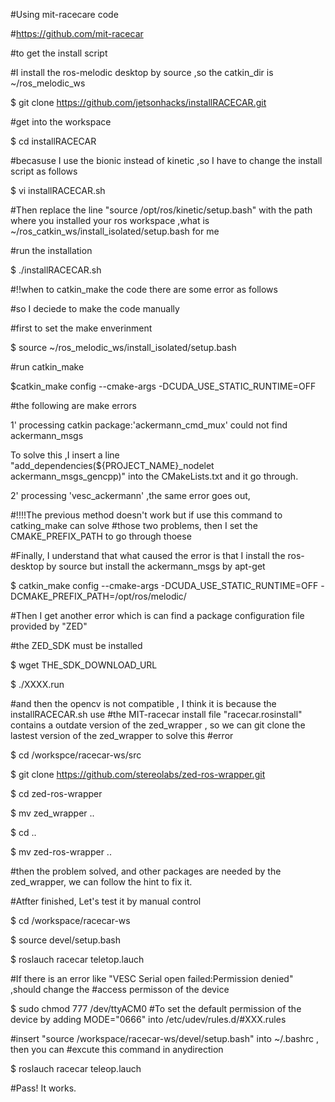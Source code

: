 #Using mit-racecare code 

#https://github.com/mit-racecar

#to get the install script

#I install the ros-melodic desktop by source ,so the catkin_dir is ~/ros_melodic_ws

$ git clone https://github.com/jetsonhacks/installRACECAR.git


#get into the workspace

$ cd installRACECAR

#becasuse I use the bionic instead of kinetic ,so I have to change the install script as follows

$ vi installRACECAR.sh

#Then replace the line "source /opt/ros/kinetic/setup.bash" with the path where you installed your ros workspace ,what is ~/ros_catkin_ws/install_isolated/setup.bash for me


#run the installation

$ ./installRACECAR.sh

#!!when to catkin_make the code there are some error as follows

#so I deciede to make the code manually

#first to set the make enverinment

$ source ~/ros_melodic_ws/install_isolated/setup.bash

#run catkin_make

$catkin_make config --cmake-args -DCUDA_USE_STATIC_RUNTIME=OFF

#the following are make errors

1' processing catkin package:'ackermann_cmd_mux' could not find ackermann_msgs

To solve this ,I insert a line "add_dependencies(${PROJECT_NAME}_nodelet ackermann_msgs_gencpp)" into the CMakeLists.txt and it go through.

2' processing 'vesc_ackermann' ,the same error goes out,


#!!!!The previous method doesn't work but if use this command to catking_make can solve #those two problems, then I set the CMAKE_PREFIX_PATH to go through thoese

#Finally, I understand that what caused the error is that I install the ros-desktop by source but install the ackermann_msgs by apt-get

$ catkin_make config --cmake-args -DCUDA_USE_STATIC_RUNTIME=OFF -DCMAKE_PREFIX_PATH=/opt/ros/melodic/


#Then I get another error which is can find a package configuration file provided by "ZED"

#the ZED_SDK must be installed

$ wget THE_SDK_DOWNLOAD_URL

$ ./XXXX.run


#and then the opencv is not compatible , I think it is because the installRACECAR.sh use #the MIT-racecar install file "racecar.rosinstall" contains a outdate version of the zed_wrapper , so we can git clone the lastest version of the zed_wrapper to solve this #error

$ cd /workspce/racecar-ws/src

$ git clone https://github.com/stereolabs/zed-ros-wrapper.git

$ cd zed-ros-wrapper

$ mv zed_wrapper ..

$ cd ..

$ mv zed-ros-wrapper ..

#then the problem solved, and other packages are needed by the zed_wrapper, we can follow the hint to fix it.




#Atfter finished, Let's test it by manual control

$ cd /workspace/racecar-ws

$ source devel/setup.bash

$ roslauch racecar teletop.lauch

#If there is an error like "VESC Serial open failed:Permission denied" ,should change the #access permisson of the device

$ sudo chmod 777 /dev/ttyACM0
#To set the default permission of the device by adding MODE="0666" into /etc/udev/rules.d/#XXX.rules


#insert "source /workspace/racecar-ws/devel/setup.bash" into ~/.bashrc , then you can #excute this command in anydirection

$ roslauch racecar teleop.lauch


#Pass! It works.

